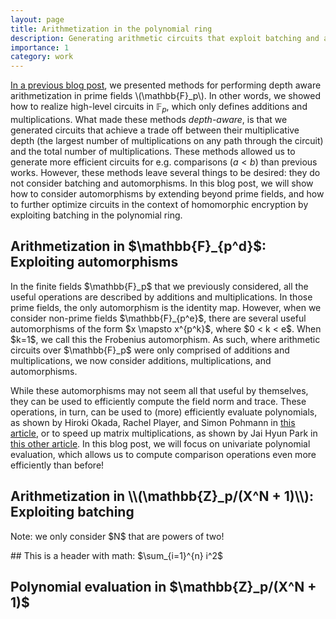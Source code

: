 ```yaml
---
layout: page
title: Arithmetization in the polynomial ring
description: Generating arithmetic circuits that exploit batching and automorphisms
importance: 1
category: work
---
```


[In a previous blog post](/projects/depth_aware_arithmetization), we presented methods for performing depth aware arithmetization in prime fields \\(\mathbb{F}_p\\). In other words, we showed how to realize high-level circuits in $\mathbb{F}_p$, which only defines additions and multiplications. What made these methods <i>depth-aware</i>, is that we generated circuits that achieve a trade off between their multiplicative depth (the largest number of multiplications on any path through the circuit) and the total number of multiplications. These methods allowed us to generate more efficient circuits for e.g. comparisons ($a < b$) than previous works. However, these methods leave several things to be desired: they do not consider batching and automorphisms. In this blog post, we will show how to consider automorphisms by extending beyond prime fields, and how to further optimize circuits in the context of homomorphic encryption by exploiting batching in the polynomial ring.

<h2>Arithmetization in $\mathbb{F}_{p^d}$: Exploiting automorphisms</h2>
In the finite fields $\mathbb{F}_p$ that we previously considered, all the useful operations are described by additions and multiplications. In those prime fields, the only automorphism is the identity map. However, when we consider non-prime fields $\mathbb{F}_{p^e}$, there are several useful automorphisms of the form $x \mapsto x^{p^k}$, where $0 < k < e$. When $k=1$, we call this the Frobenius automorphism. As such, where arithmetic circuits over $\mathbb{F}_p$ were only comprised of additions and multiplications, we now consider additions, multiplications, and automorphisms.

While these automorphisms may not seem all that useful by themselves, they can be used to efficiently compute the field norm and trace. These operations, in turn, can be used to (more) efficiently evaluate polynomials, as shown by Hiroki Okada, Rachel Player, and Simon Pohmann in [this article](https://eprint.iacr.org/2023/1304), or to speed up matrix multiplications, as shown by Jai Hyun Park in [this other article](https://eprint.iacr.org/2025/448). In this blog post, we will focus on univariate polynomial evaluation, which allows us to compute comparison operations even more efficiently than before!



<h2>Arithmetization in <span>\\(\mathbb{Z}_p/(X^N + 1)\\)</span>: Exploiting batching</h2>
Note: we only consider $N$ that are powers of two!

\## This is a header with math: $\sum_{i=1}^{n} i^2$


<h2>Polynomial evaluation in $\mathbb{Z}_p/(X^N + 1)$</h2>
